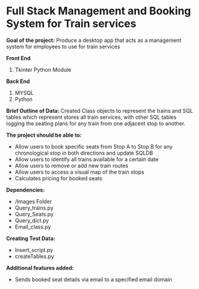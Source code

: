 # Full Stack Management and Booking System for Train services
**Goal of the project:** 
Produce a desktop app that acts as a management system for employees to use for train services

**Front End** 
1. Tkinter Python Module

**Back End** 
1. MYSQL
2. Python

**Brief Outline of Data:** 
Created Class objects to represent the trains and SQL tables which represent stores all train services, with other SQL tables logging the seating plans for any train from one adjacent stop to another.

**The project should be able to:**
  * Allow users to book specific seats from Stop A to Stop B for any chronological stop in both directions and update SQLDB
  * Allow users to identify all trains available for a certain date
  * Allow users to remove or add new train routes
  * Allow users to access a visual map of the train stops
  * Calculates pricing for booked seats

**Dependencies:**
  * /Images Folder
  * Query_trains.py
  * Query_Seats.py
  * Query_dict.py
  * Email_class.py

**Creating Test Data:**
  * Insert_script.py
  * createTables.py

**Additional features added:**
  * Sends booked seat details via email to a specified email domain
    

